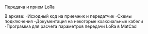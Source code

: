 Передача и прием LoRa

В архиве:
-Исходный код на приемник и передатчик
-Схемы подключения
-Документация на некоторые коаксиальные кабели
-Программа для расчета параметров передачи LoRa в МаtCad
